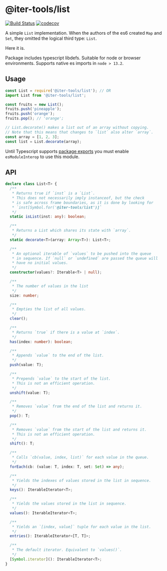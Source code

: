 # @iter-tools/list

[![Build Status](https://travis-ci.org/iter-tools/list.svg?branch=trunk)](https://travis-ci.org/iter-tools/list)
[![codecov](https://codecov.io/gh/iter-tools/list/branch/trunk/graph/badge.svg)](https://codecov.io/gh/iter-tools/list)

A simple `List` implementation. When the authors of the es6 created `Map` and `Set`, they omitted the logical third type: `List`.

Here it is.

Package includes typescript libdefs. Suitable for node or browser environments. Supports native es imports in `node > 13.2`.

## Usage

```js
const List = require('@iter-tools/list'); // OR
import List from '@iter-tools/list';

const fruits = new List();
fruits.push('pineapple');
fruits.push('orange');
fruits.pop(); // 'orange';

// List.decorate() makes a list out of an array without copying.
// Note that this means that changes to `list` also alter `array`.
const array = [1, 2, 3];
const list = List.decorate(array);
```

Until Typescript supports [package exports](https://github.com/microsoft/TypeScript/issues/33079) you must enable `esModuleInterop` to use this module.

## API

```ts
declare class List<T> {
  /**
   * Returns true if `inst` is a `List`.
   * This does not necessarily imply instanceof, but the check
   * is safe across frame boundaries, as it is done by looking for
   * `inst[Symbol.for('@iter-tools/list')]`
   */
  static isList(inst: any): boolean;

  /**
   * Returns a List which shares its state with `array`.
   */
  static decorate<T>(array: Array<T>): List<T>;

  /**
   * An optional iterable of `values` to be pushed into the queue
   * in sequence. If `null` or `undefined` are passed the queue will
   * have no initial values.
   */
  constructor(values?: Iterable<T> | null);

  /**
   * The number of values in the list
   */
  size: number;

  /**
   * Empties the list of all values.
   */
  clear();

  /**
   * Returns `true` if there is a value at `index`.
   */
  has(index: number): boolean;

  /**
   * Appends `value` to the end of the list.
   */
  push(value: T);

  /**
   * Prepends `value` to the start of the list.
   * This is not an efficient operation.
   */
  unshift(value: T);

  /**
   * Removes `value` from the end of the list and returns it.
   */
  pop(): T;

  /**
   * Removes `value` from the start of the list and returns it.
   * This is not an efficient operation.
   */
  shift(): T;

  /**
   * Calls `cb(value, index, list)` for each value in the queue.
   */
  forEach(cb: (value: T, index: T, set: Set) => any);

  /**
   * Yields the indexes of values stored in the list in sequence.
   */
  keys(): IterableIterator<T>;

  /**
   * Yields the values stored in the list in sequence.
   */
  values(): IterableIterator<T>;

  /**
   * Yields an `[index, value]` tuple for each value in the list.
   */
  entries(): IterableIterator<[T, T]>;

  /**
   * The default iterator. Equivalent to `values()`.
   */
  [Symbol.iterator](): IterableIterator<T>;
}
```

